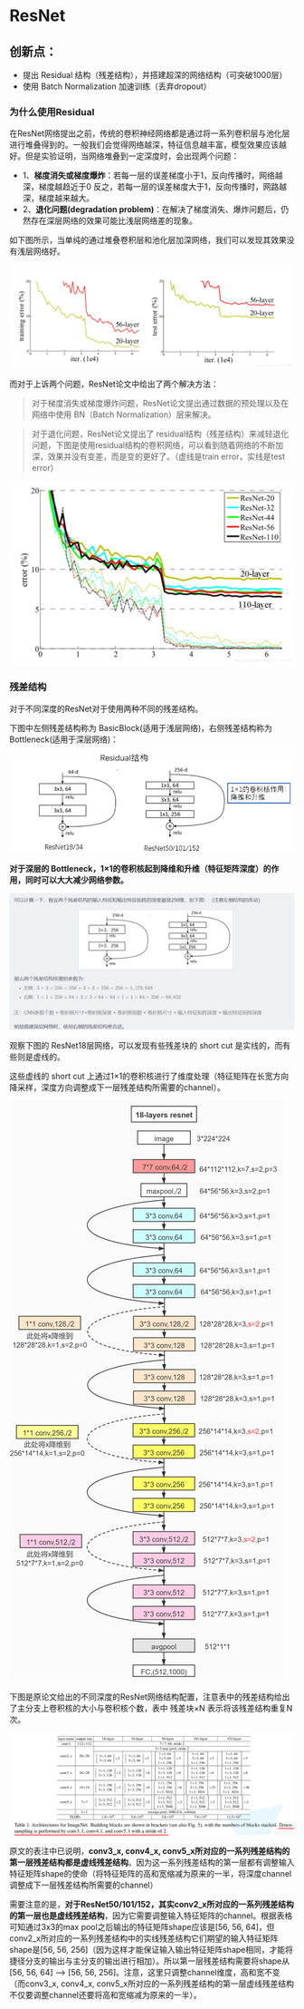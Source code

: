 # ResNet

## 创新点：
- 提出 Residual 结构（残差结构），并搭建超深的网络结构（可突破1000层）
- 使用 Batch Normalization 加速训练（丢弃dropout）

### 为什么使用Residual

在ResNet网络提出之前，传统的卷积神经网络都是通过将一系列卷积层与池化层进行堆叠得到的。一般我们会觉得网络越深，特征信息越丰富，模型效果应该越好。但是实验证明，当网络堆叠到一定深度时，会出现两个问题：

* 1、**梯度消失或梯度爆炸**：若每一层的误差梯度小于1，反向传播时，网络越深，梯度越趋近于0
反之，若每一层的误差梯度大于1，反向传播时，网路越深，梯度越来越大。
* 2、**退化问题(degradation problem)**：在解决了梯度消失、爆炸问题后，仍然存在深层网络的效果可能比浅层网络差的现象。

如下图所示，当单纯的通过堆叠卷积层和池化层加深网络，我们可以发现其效果没有浅层网络好。

![](./NoteImgs/1.png)

而对于上诉两个问题，ResNet论文中给出了两个解决方法：
>对于梯度消失或梯度爆炸问题，ResNet论文提出通过数据的预处理以及在网络中使用 BN（Batch Normalization）层来解决。

>对于退化问题，ResNet论文提出了 residual结构（残差结构）来减轻退化问题，下图是使用residual结构的卷积网络，可以看到随着网络的不断加深，效果并没有变差，而是变的更好了。（虚线是train error，实线是test error）

![](./NoteImgs/2.png)

### 残差结构

对于不同深度的ResNet对于使用两种不同的残差结构。

下图中左侧残差结构称为 BasicBlock(适用于浅层网络)，右侧残差结构称为 Bottleneck(适用于深层网络)：

![](./NoteImgs/3.png)

**对于深层的 Bottleneck，1×1的卷积核起到降维和升维（特征矩阵深度）的作用，同时可以大大减少网络参数。**

![](./NoteImgs/4.png)

观察下图的 ResNet18层网络，可以发现有些残差块的 short cut 是实线的，而有些则是虚线的。

这些虚线的 short cut 上通过1×1的卷积核进行了维度处理（特征矩阵在长宽方向降采样，深度方向调整成下一层残差结构所需要的channel）。

![](./NoteImgs/5.png)

下图是原论文给出的不同深度的ResNet网络结构配置，注意表中的残差结构给出了主分支上卷积核的大小与卷积核个数，表中 残差块×N 表示将该残差结构重复N次。

![](./NoteImgs/6.png)

原文的表注中已说明，**conv3_x, conv4_x, conv5_x所对应的一系列残差结构的第一层残差结构都是虚线残差结构**。因为这一系列残差结构的第一层都有调整输入特征矩阵shape的使命（将特征矩阵的高和宽缩减为原来的一半，将深度channel调整成下一层残差结构所需要的channel）

需要注意的是，**对于ResNet50/101/152，其实conv2_x所对应的一系列残差结构的第一层也是虚线残差结构**，因为它需要调整输入特征矩阵的channel。根据表格可知通过3x3的max pool之后输出的特征矩阵shape应该是[56, 56, 64]，但conv2_x所对应的一系列残差结构中的实线残差结构它们期望的输入特征矩阵shape是[56, 56, 256]（因为这样才能保证输入输出特征矩阵shape相同，才能将捷径分支的输出与主分支的输出进行相加）。所以第一层残差结构需要将shape从[56, 56, 64] --> [56, 56, 256]。注意，这里只调整channel维度，高和宽不变（而conv3_x, conv4_x, conv5_x所对应的一系列残差结构的第一层虚线残差结构不仅要调整channel还要将高和宽缩减为原来的一半）。

